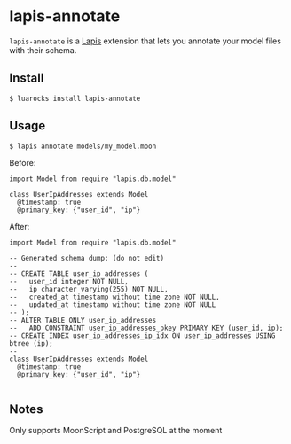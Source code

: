 # lapis-annotate

`lapis-annotate` is a [Lapis](http://leafo.net/lapis) extension that lets you
annotate your model files with their schema.


## Install

```
$ luarocks install lapis-annotate
```

## Usage

```
$ lapis annotate models/my_model.moon
```

Before: 

```moon
import Model from require "lapis.db.model"

class UserIpAddresses extends Model
  @timestamp: true
  @primary_key: {"user_id", "ip"}
```

After:


```moon
import Model from require "lapis.db.model"

-- Generated schema dump: (do not edit)
--
-- CREATE TABLE user_ip_addresses (
--   user_id integer NOT NULL,
--   ip character varying(255) NOT NULL,
--   created_at timestamp without time zone NOT NULL,
--   updated_at timestamp without time zone NOT NULL
-- );
-- ALTER TABLE ONLY user_ip_addresses
--   ADD CONSTRAINT user_ip_addresses_pkey PRIMARY KEY (user_id, ip);
-- CREATE INDEX user_ip_addresses_ip_idx ON user_ip_addresses USING btree (ip);
--
class UserIpAddresses extends Model
  @timestamp: true
  @primary_key: {"user_id", "ip"}


```

## Notes

Only supports MoonScript and PostgreSQL at the moment



